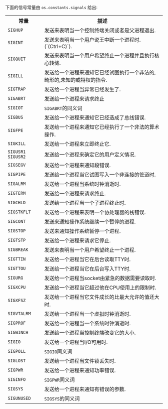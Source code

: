 
下面的信号常量由 `os.constants.signals` 给出:

<table>
  <tr>
    <th>常量</th>
    <th>描述</th>
  </tr>
  <tr>
    <td><code>SIGHUP</code></td>
    <td>发送来表明当一个控制终端关闭或者是父进程退出.</td>
  </tr>
  <tr>
    <td><code>SIGINT</code></td>
    <td>发送来表明当一个用户瓷王中断一个进程时.
    (`(Ctrl+C)`).</td>
  </tr>
  <tr>
    <td><code>SIGQUIT</code></td>
    <td>发送来表明当一个用户希望终止一个进程并且执行核心转储.</td>
  </tr>
  <tr>
    <td><code>SIGILL</code></td>
    <td>发送给一个进程来通知它已经试图执行一个非法的,畸形的,未知的或特权的指令.</td>
  </tr>
  <tr>
    <td><code>SIGTRAP</code></td>
    <td>发送给一个进程当异常已经发生了.</td>
  </tr>
  <tr>
    <td><code>SIGABRT</code></td>
    <td>发送给一个进程来请求终止</td>
  </tr>
  <tr>
    <td><code>SIGIOT</code></td>
    <td><code>SIGABRT</code>的同义词</td>
  </tr>
  <tr>
    <td><code>SIGBUS</code></td>
    <td>发送给一个进程来通知它已经造成了总线错误.</td>
  </tr>
  <tr>
    <td><code>SIGFPE</code></td>
    <td>发送给一个进程来通知它已经执行了一个非法的算术操作.</td>
  </tr>
  <tr>
    <td><code>SIGKILL</code></td>
    <td>发送给一个进程来立即终止它.</td>
  </tr>
  <tr>
    <td><code>SIGUSR1</code> <code>SIGUSR2</code></td>
    <td>发送给一个进程来确定它的用户定义情况.</td>
  </tr>
  <tr>
    <td><code>SIGSEGV</code></td>
    <td>发送给一个进程来通知段错误.</td>
  </tr>
  <tr>
    <td><code>SIGPIPE</code></td>
    <td>发送给一个进程当它试图写入一个非连接的管道时.</td>
  </tr>
  <tr>
    <td><code>SIGALRM</code></td>
    <td>发送给一个进程当系统时钟消逝时.</td>
  </tr>
  <tr>
    <td><code>SIGTERM</code></td>
    <td>发送给一个进程来请求终止.</td>
  </tr>
  <tr>
    <td><code>SIGCHLD</code></td>
    <td>发送给一个进程当一个子进程终止时.</td>
  </tr>
  <tr>
    <td><code>SIGSTKFLT</code></td>
    <td>发送给一个进程来表明一个协处理器的栈错误.</td>
  </tr>
  <tr>
    <td><code>SIGCONT</code></td>
    <td>发送来通知操作系统继续一个暂停的进程.</td>
  </tr>
  <tr>
    <td><code>SIGSTOP</code></td>
    <td>发送来通知操作系统暂停一个进程.</td>
  </tr>
  <tr>
    <td><code>SIGTSTP</code></td>
    <td>发送给一个进程来请求它停止.</td>
  </tr>
  <tr>
    <td><code>SIGBREAK</code></td>
    <td>发送来表明当一个用户希望终止一个进程.</td>
  </tr>
  <tr>
    <td><code>SIGTTIN</code></td>
    <td>发送给一个进程当它在后台读取TTY时.</td>
  </tr>
  <tr>
    <td><code>SIGTTOU</code></td>
    <td>发送给一个进程当它在后台写入TTY时.</td>
  </tr>
  <tr>
    <td><code>SIGURG</code></td>
    <td>发送给一个进程当socket由紧急的数据需要读取时.</td>
  </tr>
  <tr>
    <td><code>SIGXCPU</code></td>
    <td>发送给一个进程当它超过他在CPU使用上的限制时.</td>
  </tr>
  <tr>
    <td><code>SIGXFSZ</code></td>
    <td>发送给一个进程当它文件成长的比最大允许的值还大时.</td>
  </tr>
  <tr>
    <td><code>SIGVTALRM</code></td>
    <td>发送给一个进程当一个虚拟时钟消逝时.</td>
  </tr>
  <tr>
    <td><code>SIGPROF</code></td>
    <td>发送给一个进程当一个系统时钟消逝时.</td>
  </tr>
  <tr>
    <td><code>SIGWINCH</code></td>
    <td>发送给一个进程当控制终端改变它的大小.</td>
  </tr>
  <tr>
    <td><code>SIGIO</code></td>
    <td>发送给一个进程当I/O可用时.</td>
  </tr>
  <tr>
    <td><code>SIGPOLL</code></td>
    <td><code>SIGIO</code>同义词</td>
  </tr>
  <tr>
    <td><code>SIGLOST</code></td>
    <td>发送给一个进程当文件锁丢失时.</td>
  </tr>
  <tr>
    <td><code>SIGPWR</code></td>
    <td>发送给一个进程来通知功率错误.</td>
  </tr>
  <tr>
    <td><code>SIGINFO</code></td>
    <td><code>SIGPWR</code>同义词</td>
  </tr>
  <tr>
    <td><code>SIGSYS</code></td>
    <td>发送给一个进程来通知有错误的参数.</td>
  </tr>
  <tr>
    <td><code>SIGUNUSED</code></td>
    <td><code>SIGSYS</code>的同义词</td>
  </tr>
</table>

